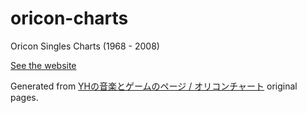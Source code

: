 # oricon-charts

Oricon Singles Charts (1968 - 2008)

[See the website](https://oricon.scchan.moe)

Generated from [YHの音楽とゲームのページ / オリコンチャート](http://mgyh0906.web.fc2.com/oricon.html) original pages.